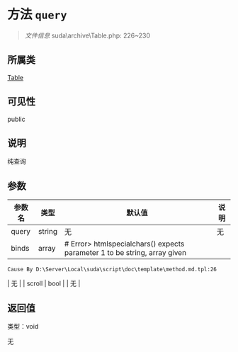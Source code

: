# 方法 `query`

> *文件信息* suda\archive\Table.php: 226~230

## 所属类 

[Table](../Table.md)

## 可见性

 public 

## 说明

纯查询


## 参数


| 参数名 | 类型 | 默认值 | 说明 |
|--------|-----|-------|-------|
| query |  string | 无 | 无 |
| binds |  array | # Error> htmlspecialchars() expects parameter 1 to be string, array given
	Cause By D:\Server\Local\suda\script\doc\template\method.md.tpl:26
 | 无 |
| scroll |  bool |  | 无 |



## 返回值

类型：void

无

